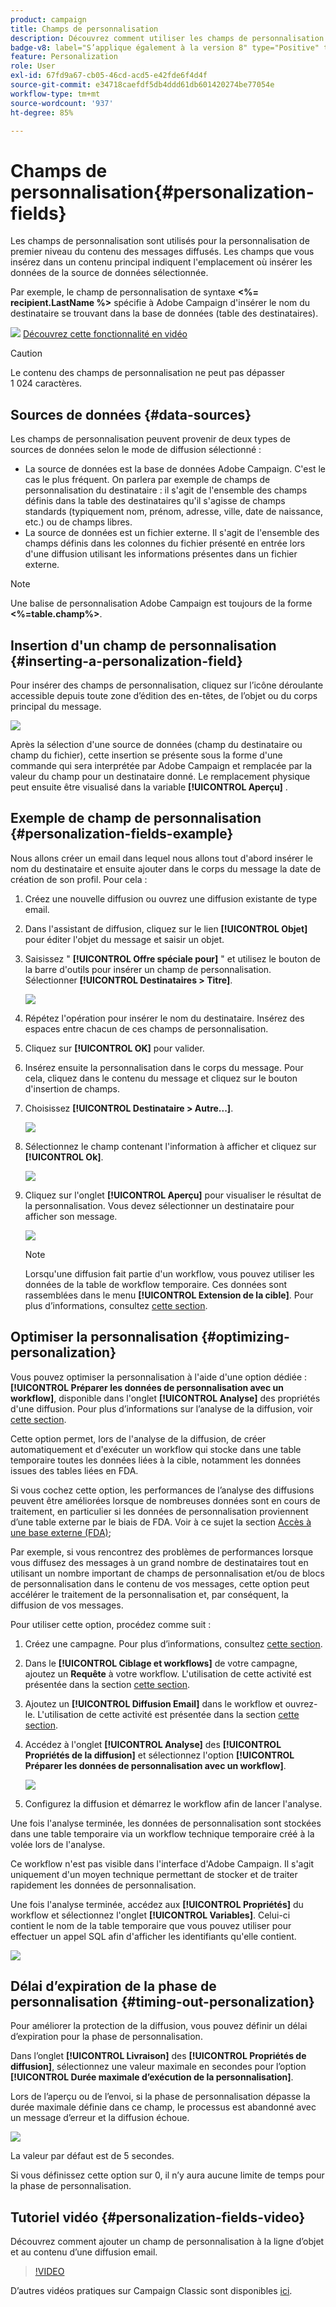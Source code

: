 ```yaml
---
product: campaign
title: Champs de personnalisation
description: Découvrez comment utiliser les champs de personnalisation
badge-v8: label="S’applique également à la version 8" type="Positive" tooltip="S’applique également à Campaign v8"
feature: Personalization
role: User
exl-id: 67fd9a67-cb05-46cd-acd5-e42fde6f4d4f
source-git-commit: e34718caefdf5db4ddd61db601420274be77054e
workflow-type: tm+mt
source-wordcount: '937'
ht-degree: 85%

---
```


# Champs de personnalisation{#personalization-fields}

Les champs de personnalisation sont utilisés pour la personnalisation de premier niveau du contenu des messages diffusés. Les champs que vous insérez dans un contenu principal indiquent l&#39;emplacement où insérer les données de la source de données sélectionnée.

Par exemple, le champ de personnalisation de syntaxe **&lt;%= recipient.LastName %>** spécifie à Adobe Campaign d&#39;insérer le nom du destinataire se trouvant dans la base de données (table des destinataires).

![](assets/do-not-localize/how-to-video.png) [Découvrez cette fonctionnalité en vidéo](#personalization-fields-video)

>[!CAUTION]
>
>Le contenu des champs de personnalisation ne peut pas dépasser 1 024 caractères.

## Sources de données {#data-sources}

Les champs de personnalisation peuvent provenir de deux types de sources de données selon le mode de diffusion sélectionné :

* La source de données est la base de données Adobe Campaign. C&#39;est le cas le plus fréquent. On parlera par exemple de champs de personnalisation du destinataire : il s&#39;agit de l&#39;ensemble des champs définis dans la table des destinataires qu&#39;il s&#39;agisse de champs standards (typiquement nom, prénom, adresse, ville, date de naissance, etc.) ou de champs libres.
* La source de données est un fichier externe. Il s&#39;agit de l&#39;ensemble des champs définis dans les colonnes du fichier présenté en entrée lors d&#39;une diffusion utilisant les informations présentes dans un fichier externe.

>[!NOTE]
>
>Une balise de personnalisation Adobe Campaign est toujours de la forme **&lt;%=table.champ%>**.

## Insertion d&#39;un champ de personnalisation {#inserting-a-personalization-field}

Pour insérer des champs de personnalisation, cliquez sur l’icône déroulante accessible depuis toute zone d’édition des en-têtes, de l’objet ou du corps principal du message.

![](assets/s_ncs_user_add_custom_field.png)

Après la sélection d&#39;une source de données (champ du destinataire ou champ du fichier), cette insertion se présente sous la forme d&#39;une commande qui sera interprétée par Adobe Campaign et remplacée par la valeur du champ pour un destinataire donné. Le remplacement physique peut ensuite être visualisé dans la variable **[!UICONTROL Aperçu]** .

## Exemple de champ de personnalisation {#personalization-fields-example}

Nous allons créer un email dans lequel nous allons tout d&#39;abord insérer le nom du destinataire et ensuite ajouter dans le corps du message la date de création de son profil. Pour cela :

1. Créez une nouvelle diffusion ou ouvrez une diffusion existante de type email.
1. Dans l&#39;assistant de diffusion, cliquez sur le lien **[!UICONTROL Objet]** pour éditer l&#39;objet du message et saisir un objet.
1. Saisissez &quot; **[!UICONTROL Offre spéciale pour]** &quot; et utilisez le bouton de la barre d&#39;outils pour insérer un champ de personnalisation. Sélectionner **[!UICONTROL Destinataires > Titre]**.

   ![](assets/s_ncs_user_insert_custom_field.png)

1. Répétez l&#39;opération pour insérer le nom du destinataire. Insérez des espaces entre chacun de ces champs de personnalisation.
1. Cliquez sur **[!UICONTROL OK]** pour valider.
1. Insérez ensuite la personnalisation dans le corps du message. Pour cela, cliquez dans le contenu du message et cliquez sur le bouton d&#39;insertion de champs.
1. Choisissez **[!UICONTROL Destinataire > Autre...]**.

   ![](assets/s_ncs_user_insert_custom_field_b.png)

1. Sélectionnez le champ contenant l&#39;information à afficher et cliquez sur **[!UICONTROL Ok]**.

   ![](assets/s_ncs_user_insert_custom_field_c.png)

1. Cliquez sur l&#39;onglet **[!UICONTROL Aperçu]** pour visualiser le résultat de la personnalisation. Vous devez sélectionner un destinataire pour afficher son message.

   ![](assets/s_ncs_user_insert_custom_field_d.png)

   >[!NOTE]
   >
   >Lorsqu&#39;une diffusion fait partie d&#39;un workflow, vous pouvez utiliser les données de la table de workflow temporaire. Ces données sont rassemblées dans le menu **[!UICONTROL Extension de la cible]**. Pour plus d’informations, consultez [cette section](../../workflow/using/data-life-cycle.md#target-data).

## Optimiser la personnalisation {#optimizing-personalization}

Vous pouvez optimiser la personnalisation à l&#39;aide d&#39;une option dédiée : **[!UICONTROL Préparer les données de personnalisation avec un workflow]**, disponible dans l&#39;onglet **[!UICONTROL Analyse]** des propriétés d&#39;une diffusion. Pour plus d’informations sur l’analyse de la diffusion, voir [cette section](steps-validating-the-delivery.md#analyzing-the-delivery).

Cette option permet, lors de l&#39;analyse de la diffusion, de créer automatiquement et d&#39;exécuter un workflow qui stocke dans une table temporaire toutes les données liées à la cible, notamment les données issues des tables liées en FDA.

Si vous cochez cette option, les performances de l’analyse des diffusions peuvent être améliorées lorsque de nombreuses données sont en cours de traitement, en particulier si les données de personnalisation proviennent d’une table externe par le biais de FDA. Voir à ce sujet la section [Accès à une base externe (FDA)](../../installation/using/about-fda.md);

Par exemple, si vous rencontrez des problèmes de performances lorsque vous diffusez des messages à un grand nombre de destinataires tout en utilisant un nombre important de champs de personnalisation et/ou de blocs de personnalisation dans le contenu de vos messages, cette option peut accélérer le traitement de la personnalisation et, par conséquent, la diffusion de vos messages.

Pour utiliser cette option, procédez comme suit :

1. Créez une campagne. Pour plus d’informations, consultez [cette section](../../campaign/using/setting-up-marketing-campaigns.md#creating-a-campaign).
1. Dans le **[!UICONTROL Ciblage et workflows]** de votre campagne, ajoutez un **Requête** à votre workflow. L&#39;utilisation de cette activité est présentée dans la section [cette section](../../workflow/using/query.md).
1. Ajoutez un **[!UICONTROL Diffusion Email]** dans le workflow et ouvrez-le. L&#39;utilisation de cette activité est présentée dans la section [cette section](../../workflow/using/delivery.md).
1. Accédez à l&#39;onglet **[!UICONTROL Analyse]** des **[!UICONTROL Propriétés de la diffusion]** et sélectionnez l&#39;option **[!UICONTROL Préparer les données de personnalisation avec un workflow]**.

   ![](assets/perso_optimization.png)

1. Configurez la diffusion et démarrez le workflow afin de lancer l&#39;analyse.

Une fois l&#39;analyse terminée, les données de personnalisation sont stockées dans une table temporaire via un workflow technique temporaire créé à la volée lors de l&#39;analyse.

Ce workflow n&#39;est pas visible dans l&#39;interface d&#39;Adobe Campaign. Il s&#39;agit uniquement d&#39;un moyen technique permettant de stocker et de traiter rapidement les données de personnalisation.

Une fois l&#39;analyse terminée, accédez aux **[!UICONTROL Propriétés]** du workflow et sélectionnez l&#39;onglet **[!UICONTROL Variables]**. Celui-ci contient le nom de la table temporaire que vous pouvez utiliser pour effectuer un appel SQL afin d&#39;afficher les identifiants qu&#39;elle contient.

![](assets/perso_optimization_temp_table.png)

## Délai d’expiration de la phase de personnalisation {#timing-out-personalization}

Pour améliorer la protection de la diffusion, vous pouvez définir un délai d’expiration pour la phase de personnalisation.

Dans l’onglet **[!UICONTROL Livraison]** des **[!UICONTROL Propriétés de diffusion]**, sélectionnez une valeur maximale en secondes pour l’option **[!UICONTROL Durée maximale d’exécution de la personnalisation]**.

Lors de l’aperçu ou de l’envoi, si la phase de personnalisation dépasse la durée maximale définie dans ce champ, le processus est abandonné avec un message d’erreur et la diffusion échoue.

![](assets/perso_time-out.png)

La valeur par défaut est de 5 secondes.

Si vous définissez cette option sur 0, il n’y aura aucune limite de temps pour la phase de personnalisation.

## Tutoriel vidéo {#personalization-fields-video}

Découvrez comment ajouter un champ de personnalisation à la ligne d’objet et au contenu d’une diffusion email.

>[!VIDEO](https://video.tv.adobe.com/v/24925?quality=12)

D’autres vidéos pratiques sur Campaign Classic sont disponibles [ici](https://experienceleague.adobe.com/docs/campaign-classic-learn/tutorials/overview.html?lang=fr).
